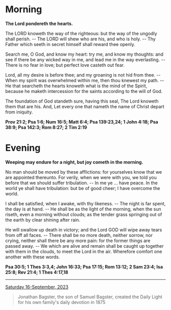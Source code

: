 # Morning

**The Lord pondereth the hearts.**
 
The LORD knoweth the way of the righteous: but the way of the ungodly shall perish. -- The LORD will shew who are his, and who is holy. -- Thy Father which seeth in secret himself shall reward thee openly.
 
Search me, O God, and know my heart: try me, and know my thoughts: and see if there be any wicked way in me, and lead me in the way everlasting. -- There is no fear in love; but perfect love casteth out fear.
 
Lord, all my desire is before thee; and my groaning is not hid from thee. -- When my spirit was overwhelmed within me, then thou knewest my path. -- He that searcheth the hearts knoweth what is the mind of the Spirit, because he maketh intercession for the saints according to the will of God.
 
The foundation of God standeth sure, having this seal, The Lord knoweth them that are his. And, Let every one that nameth the name of Christ depart from iniquity.  

**Prov 21:2; Psa 1:6; Num 16:5; Matt 6:4; Psa 139:23,24; 1 John 4:18; Psa 38:9; Psa 142:3; Rom 8:27; 2 Tim 2:19**

# Evening

**Weeping may endure for a night, but joy cometh in the morning.**
 
No man should be moved by these afflictions: for yourselves know that we are appointed thereunto. For verily, when we were with you, we told you before that we should suffer tribulation. -- In me ye ... have peace. In the world ye shall have tribulation: but be of good cheer; I have overcome the world.
 
I shall be satisfied, when I awake, with thy likeness. -- The night is far spent, the day is at hand. -- He shall be as the light of the morning, when the sun riseth, even a morning without clouds; as the tender grass springing out of the earth by clear shining after rain.
 
He will swallow up death in victory; and the Lord GOD will wipe away tears from off all faces. -- There shall be no more death, neither sorrow, nor crying, neither shall there be any more pain: for the former things are passed away. -- We which are alive and remain shall be caught up together with them in the clouds, to meet the Lord in the air. Wherefore comfort one another with these words.  

**Psa 30:5; 1 Thes 3:3,4; John 16:33; Psa 17:15; Rom 13:12; 2 Sam 23:4; Isa 25:8; Rev 21:4; 1 Thes 4:17,18**

---

[Saturday 16-September, 2023](https://t.me/s/daily_light)

> Jonathan Bagster, the son of Samuel Bagster, created the Daily Light for his own family's daily devotion in 1875

